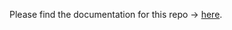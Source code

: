 Please find the documentation for this repo -> [here](https://klinares.github.io/airwars_scraping_project/).
